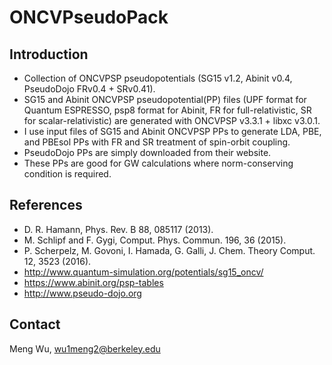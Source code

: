 # ONCVPseudoPack

## Introduction

* Collection of ONCVPSP pseudopotentials (SG15 v1.2, Abinit v0.4, PseudoDojo FRv0.4 + SRv0.41).
* SG15 and Abinit ONCVPSP pseudopotential(PP) files (UPF format for Quantum ESPRESSO, psp8 format for Abinit,
  FR for full-relativistic, SR for scalar-relativistic) are generated with ONCVPSP v3.3.1 + libxc v3.0.1.
* I use input files of SG15 and Abinit ONCVPSP PPs to generate LDA, PBE, and PBEsol PPs with FR and SR treatment of
  spin-orbit coupling.
* PseudoDojo PPs are simply downloaded from their website.
* These PPs are good for GW calculations where norm-conserving condition is required.

## References

* D. R. Hamann, Phys. Rev. B 88, 085117 (2013).
* M. Schlipf and F. Gygi, Comput. Phys. Commun. 196, 36 (2015).
* P. Scherpelz, M. Govoni, I. Hamada, G. Galli, J. Chem. Theory Comput. 12, 3523 (2016).
* http://www.quantum-simulation.org/potentials/sg15_oncv/
* https://www.abinit.org/psp-tables
* http://www.pseudo-dojo.org

## Contact

Meng Wu, wu1meng2@berkeley.edu